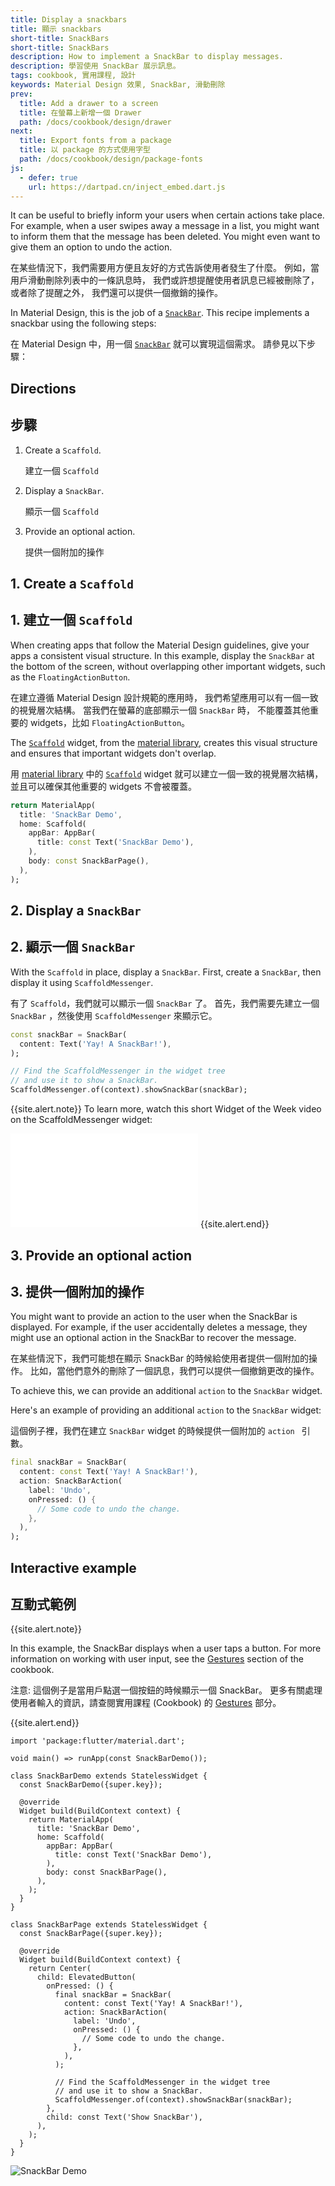 ```yaml
---
title: Display a snackbars
title: 顯示 snackbars
short-title: SnackBars
short-title: SnackBars
description: How to implement a SnackBar to display messages.
description: 學習使用 SnackBar 展示訊息。
tags: cookbook, 實用課程, 設計
keywords: Material Design 效果, SnackBar, 滑動刪除
prev:
  title: Add a drawer to a screen
  title: 在螢幕上新增一個 Drawer
  path: /docs/cookbook/design/drawer
next:
  title: Export fonts from a package
  title: 以 package 的方式使用字型
  path: /docs/cookbook/design/package-fonts
js:
  - defer: true
    url: https://dartpad.cn/inject_embed.dart.js
---
```


<?code-excerpt path-base="cookbook/design/snackbars/"?>

It can be useful to briefly inform your users when certain actions
take place. For example, when a user swipes away a message in a list,
you might want to inform them that the message has been deleted.
You might even want to give them an option to undo the action.

在某些情況下，我們需要用方便且友好的方式告訴使用者發生了什麼。
例如，當用戶滑動刪除列表中的一條訊息時，
我們或許想提醒使用者訊息已經被刪除了，或者除了提醒之外，
我們還可以提供一個撤銷的操作。

In Material Design, this is the job of a [`SnackBar`][].
This recipe implements a snackbar using the following steps:

在 Material Design 中，用一個 [`SnackBar`][] 就可以實現這個需求。
請參見以下步驟：

## Directions

## 步驟

  1. Create a `Scaffold`.

     建立一個  `Scaffold`
     
  2. Display a `SnackBar`.

     顯示一個  `Scaffold`
  
  3. Provide an optional action.
  
     提供一個附加的操作
  

## 1. Create a `Scaffold`

## 1. 建立一個 `Scaffold`

When creating apps that follow the Material Design guidelines,
give your apps a consistent visual structure.
In this example, display the `SnackBar` at the bottom of the screen,
without overlapping other important
widgets, such as the `FloatingActionButton`.

在建立遵循 Material Design 設計規範的應用時，
我們希望應用可以有一個一致的視覺層次結構。
當我們在螢幕的底部顯示一個 `SnackBar` 時，
不能覆蓋其他重要的 widgets，比如 `FloatingActionButton`。

The [`Scaffold`][] widget, from the [material library][],
creates this visual structure and ensures that important
widgets don't overlap.

用 [material library][] 中的 [`Scaffold`][] widget
就可以建立一個一致的視覺層次結構，
並且可以確保其他重要的 widgets 不會被覆蓋。

<?code-excerpt "lib/partial.dart (Scaffold)"?>
```dart
return MaterialApp(
  title: 'SnackBar Demo',
  home: Scaffold(
    appBar: AppBar(
      title: const Text('SnackBar Demo'),
    ),
    body: const SnackBarPage(),
  ),
);
```

## 2. Display a `SnackBar`

## 2. 顯示一個 `SnackBar`

With the `Scaffold` in place, display a `SnackBar`.
First, create a `SnackBar`, then display it using `ScaffoldMessenger`.

有了 `Scaffold`，我們就可以顯示一個 `SnackBar` 了。
首先，我們需要先建立一個 `SnackBar` ，然後使用 `ScaffoldMessenger` 來顯示它。

<?code-excerpt "lib/partial.dart (DisplaySnackBar)"?>
```dart
const snackBar = SnackBar(
  content: Text('Yay! A SnackBar!'),
);

// Find the ScaffoldMessenger in the widget tree
// and use it to show a SnackBar.
ScaffoldMessenger.of(context).showSnackBar(snackBar);
```
{{site.alert.note}}
  To learn more, watch this short Widget of the Week video on the ScaffoldMessenger widget:

  <iframe class="full-width" src="{{site.youtube-site}}/embed/lytQi-slT5Y" frameborder="0" allow="accelerometer; autoplay; encrypted-media; gyroscope; picture-in-picture" allowfullscreen></iframe>
{{site.alert.end}}

## 3. Provide an optional action

## 3. 提供一個附加的操作

You might want to provide an action to the user when
the SnackBar is displayed.
For example, if the user accidentally deletes a message,
they might use an optional action in the SnackBar to recover
the message.

在某些情況下，我們可能想在顯示 SnackBar 的時候給使用者提供一個附加的操作。
比如，當他們意外的刪除了一個訊息，我們可以提供一個撤銷更改的操作。

To achieve this, we can provide an additional `action` to the `SnackBar` widget.

Here's an example of providing
an additional `action` to the `SnackBar` widget:

這個例子裡，我們在建立 `SnackBar` widget 的時候提供一個附加的 `action ` 引數。

<?code-excerpt "lib/main.dart (SnackBarAction)"?>
```dart
final snackBar = SnackBar(
  content: const Text('Yay! A SnackBar!'),
  action: SnackBarAction(
    label: 'Undo',
    onPressed: () {
      // Some code to undo the change.
    },
  ),
);
```

## Interactive example

## 互動式範例

{{site.alert.note}}

  In this example, the SnackBar displays when a user taps a button.
  For more information on working with user input,
  see the [Gestures][] section of the cookbook.
  
  注意: 這個例子是當用戶點選一個按鈕的時候顯示一個 SnackBar。
  更多有關處理使用者輸入的資訊，請查閱實用課程 (Cookbook) 的
  [Gestures][] 部分。
  
{{site.alert.end}}

<?code-excerpt "lib/main.dart"?>
```run-dartpad:theme-light:mode-flutter:run-true:width-100%:height-600px:split-60:ga_id-interactive_example
import 'package:flutter/material.dart';

void main() => runApp(const SnackBarDemo());

class SnackBarDemo extends StatelessWidget {
  const SnackBarDemo({super.key});

  @override
  Widget build(BuildContext context) {
    return MaterialApp(
      title: 'SnackBar Demo',
      home: Scaffold(
        appBar: AppBar(
          title: const Text('SnackBar Demo'),
        ),
        body: const SnackBarPage(),
      ),
    );
  }
}

class SnackBarPage extends StatelessWidget {
  const SnackBarPage({super.key});

  @override
  Widget build(BuildContext context) {
    return Center(
      child: ElevatedButton(
        onPressed: () {
          final snackBar = SnackBar(
            content: const Text('Yay! A SnackBar!'),
            action: SnackBarAction(
              label: 'Undo',
              onPressed: () {
                // Some code to undo the change.
              },
            ),
          );

          // Find the ScaffoldMessenger in the widget tree
          // and use it to show a SnackBar.
          ScaffoldMessenger.of(context).showSnackBar(snackBar);
        },
        child: const Text('Show SnackBar'),
      ),
    );
  }
}
```

<noscript>
  <img src="/assets/images/docs/cookbook/snackbar.gif" alt="SnackBar Demo" class="site-mobile-screenshot" />
</noscript>


[Gestures]: {{site.url}}/cookbook#gestures
[`Scaffold`]: {{site.api}}/flutter/material/Scaffold-class.html
[`SnackBar`]: {{site.api}}/flutter/material/SnackBar-class.html
[material library]: {{site.api}}/flutter/material/material-library.html
